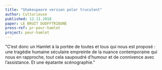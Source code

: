 ```yaml
---
title: "Shakespeare version polar truculent"
author: Culturieuse
published: 12.11.2018
paper: LE BRUIT DUOFFTRIBUNE
press-ref: pr-peur-hamlet
project: peur-hamlet
---
```


"C’est donc un Hamlet à la portée de toutes et tous qui nous est proposé : une tragédie humaine séculaire empreinte de la nuance contemporaine qui nous en rapproche, tout cela saupoudré d’humour et de connivence avec l’assistance. Et une épatante scénographie."

